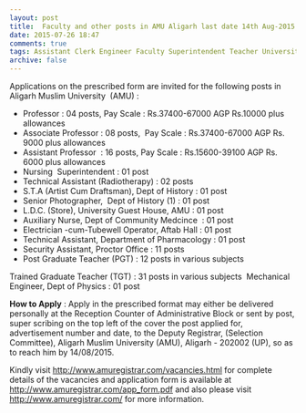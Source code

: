 ```yaml
---
layout: post
title:  Faculty and other posts in AMU Aligarh last date 14th Aug-2015
date: 2015-07-26 18:47
comments: true
tags: Assistant Clerk Engineer Faculty Superintendent Teacher University UP
archive: false
---
```

Applications on the prescribed form are invited for the following posts in Aligarh Muslim University  (AMU) :

- Professor : 04 posts, Pay Scale : Rs.37400-67000 AGP Rs.10000 plus allowances
- Associate Professor : 08 posts,  Pay Scale : Rs.37400-67000 AGP Rs. 9000 plus allowances
- Assistant Professor  : 16 posts, Pay Scale : Rs.15600-39100 AGP Rs. 6000 plus allowances
- Nursing  Superintendent : 01 post
- Technical Assistant (Radiotherapy) : 02 posts
- S.T.A (Artist Cum Draftsman), Dept of History : 01 post
- Senior Photographer,  Dept of History (1) : 01 post
- L.D.C. (Store), University Guest House, AMU : 01 post
- Auxiliary Nurse, Dept of Community Medcince  : 01 post
- Electrician -cum-Tubewell Operator, Aftab Hall : 01 post
- Technical Assistant, Department of Pharmacology : 01 post
- Security Assistant, Proctor Office : 11 posts
- Post Graduate Teacher (PGT) : 12 posts in various subjects


Trained Graduate Teacher (TGT) : 31 posts in various subjects  
Mechanical Engineer, Dept of Physics : 01 post

**How to Apply** : Apply in the prescribed format may either be delivered personally at the Reception Counter of Administrative Block or sent by post, super scribing on the top left of the cover the post applied for, advertisement number and date, to the Deputy Registrar, (Selection Committee), Aligarh Muslim University (AMU), Aligarh - 202002 (UP), so as to reach him by 14/08/2015. 

Kindly visit <http://www.amuregistrar.com/vacancies.html> for complete details of the vacancies and application form is available at <http://www.amuregistrar.com/app_form.pdf> and also please visit <http://www.amuregistrar.com/> for more information.








